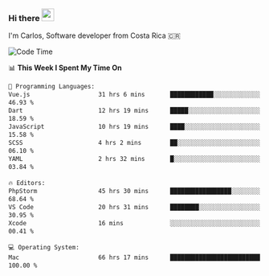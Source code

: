 ### Hi there <img src="https://media.giphy.com/media/hvRJCLFzcasrR4ia7z/giphy.gif" width="25px" height="25px">

I'm Carlos, Software developer from Costa Rica 🇨🇷

[//]: # (<a href="https://app.daily.dev/carum98"><img src="https://github.com/carum98/carum98/blob/main/devcard.svg" width="400" alt="Carlos Umaña Acevedo's Dev Card"/></a>)


<!--START_SECTION:waka-->
![Code Time](http://img.shields.io/badge/Code%20Time-12%2C588%20hrs%2034%20mins-blue)

📊 **This Week I Spent My Time On** 

```text
💬 Programming Languages: 
Vue.js                   31 hrs 6 mins       ████████████░░░░░░░░░░░░░   46.93 % 
Dart                     12 hrs 19 mins      █████░░░░░░░░░░░░░░░░░░░░   18.59 % 
JavaScript               10 hrs 19 mins      ████░░░░░░░░░░░░░░░░░░░░░   15.58 % 
SCSS                     4 hrs 2 mins        ██░░░░░░░░░░░░░░░░░░░░░░░   06.10 % 
YAML                     2 hrs 32 mins       █░░░░░░░░░░░░░░░░░░░░░░░░   03.84 % 

🔥 Editors: 
PhpStorm                 45 hrs 30 mins      █████████████████░░░░░░░░   68.64 % 
VS Code                  20 hrs 31 mins      ████████░░░░░░░░░░░░░░░░░   30.95 % 
Xcode                    16 mins             ░░░░░░░░░░░░░░░░░░░░░░░░░   00.41 % 

💻 Operating System: 
Mac                      66 hrs 17 mins      █████████████████████████   100.00 % 
```


<!--END_SECTION:waka-->
